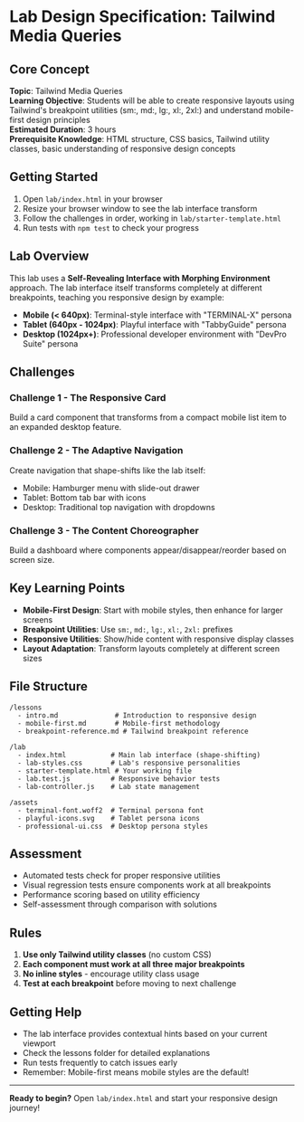 # Lab Design Specification: Tailwind Media Queries

## Core Concept
**Topic**: Tailwind Media Queries  
**Learning Objective**: Students will be able to create responsive layouts using Tailwind's breakpoint utilities (sm:, md:, lg:, xl:, 2xl:) and understand mobile-first design principles  
**Estimated Duration**: 3 hours  
**Prerequisite Knowledge**: HTML structure, CSS basics, Tailwind utility classes, basic understanding of responsive design concepts

## Getting Started

1. Open `lab/index.html` in your browser
2. Resize your browser window to see the lab interface transform
3. Follow the challenges in order, working in `lab/starter-template.html`
4. Run tests with `npm test` to check your progress

## Lab Overview

This lab uses a **Self-Revealing Interface with Morphing Environment** approach. The lab interface itself transforms completely at different breakpoints, teaching you responsive design by example:

- **Mobile (< 640px)**: Terminal-style interface with "TERMINAL-X" persona
- **Tablet (640px - 1024px)**: Playful interface with "TabbyGuide" persona  
- **Desktop (1024px+)**: Professional developer environment with "DevPro Suite" persona

## Challenges

### Challenge 1 - The Responsive Card
Build a card component that transforms from a compact mobile list item to an expanded desktop feature.

### Challenge 2 - The Adaptive Navigation
Create navigation that shape-shifts like the lab itself:
- Mobile: Hamburger menu with slide-out drawer
- Tablet: Bottom tab bar with icons
- Desktop: Traditional top navigation with dropdowns

### Challenge 3 - The Content Choreographer
Build a dashboard where components appear/disappear/reorder based on screen size.

## Key Learning Points

- **Mobile-First Design**: Start with mobile styles, then enhance for larger screens
- **Breakpoint Utilities**: Use `sm:`, `md:`, `lg:`, `xl:`, `2xl:` prefixes
- **Responsive Utilities**: Show/hide content with responsive display classes
- **Layout Adaptation**: Transform layouts completely at different screen sizes

## File Structure

```
/lessons
  - intro.md              # Introduction to responsive design
  - mobile-first.md       # Mobile-first methodology
  - breakpoint-reference.md # Tailwind breakpoint reference

/lab
  - index.html           # Main lab interface (shape-shifting)
  - lab-styles.css       # Lab's responsive personalities
  - starter-template.html # Your working file
  - lab.test.js          # Responsive behavior tests
  - lab-controller.js    # Lab state management

/assets
  - terminal-font.woff2  # Terminal persona font
  - playful-icons.svg    # Tablet persona icons
  - professional-ui.css  # Desktop persona styles
```

## Assessment

- Automated tests check for proper responsive utilities
- Visual regression tests ensure components work at all breakpoints
- Performance scoring based on utility efficiency
- Self-assessment through comparison with solutions

## Rules

1. **Use only Tailwind utility classes** (no custom CSS)
2. **Each component must work at all three major breakpoints**
3. **No inline styles** - encourage utility class usage
4. **Test at each breakpoint** before moving to next challenge

## Getting Help

- The lab interface provides contextual hints based on your current viewport
- Check the lessons folder for detailed explanations
- Run tests frequently to catch issues early
- Remember: Mobile-first means mobile styles are the default!

---

**Ready to begin?** Open `lab/index.html` and start your responsive design journey!